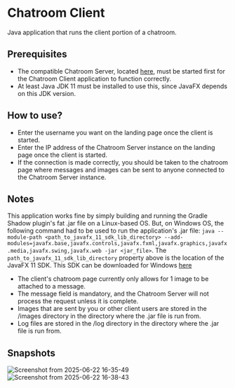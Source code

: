 # Chatroom Client
Java application that runs the client portion of a chatroom.

## Prerequisites
- The compatible Chatroom Server, located [here](https://github.com/krm534/Chatroom-Server), must be started first for the Chatroom Client application to function correctly.
- At least Java JDK 11 must be installed to use this, since JavaFX depends on this JDK version.

## How to use?
- Enter the username you want on the landing page once the client is started.
- Enter the IP address of the Chatroom Server instance on the landing page once the client is started.
- If the connection is made correctly, you should be taken to the chatroom page where messages and images can be sent to anyone connected to the Chatroom Server instance.

## Notes
This application works fine by simply building and running the Gradle Shadow plugin's fat .jar file on a Linux-based OS. But, on Windows OS, the following command had to be used to run the application's .jar file: `java --module-path <path_to_javafx_11_sdk_lib_directory> --add-modules=javafx.base,javafx.controls,javafx.fxml,javafx.graphics,javafx.media,javafx.swing,javafx.web -jar <jar_file>`. The `path_to_javafx_11_sdk_lib_directory` property above is the location of the JavaFX 11 SDK. This SDK can be downloaded for Windows [here](https://gluonhq.com/products/javafx/)
- The client's chatroom page currently only allows for 1 image to be attached to a message.
- The message field is mandatory, and the Chatroom Server will not process the request unless it is complete.
- Images that are sent by you or other client users are stored in the /images directory in the directory where the .jar file is run from.
- Log files are stored in the /log directory in the directory where the .jar file is run from.

## Snapshots
![Screenshot from 2025-06-22 16-35-49](https://github.com/user-attachments/assets/5caf1fd9-5730-4108-a6ff-211703ba7026)
![Screenshot from 2025-06-22 16-38-43](https://github.com/user-attachments/assets/6086cc6f-2daa-42d7-982b-aea712a8823a)

